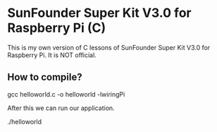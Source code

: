# SunFounder Super Kit V3.0 for Raspberry Pi (C)
This is my own version of C lessons of SunFounder Super Kit V3.0 for Raspberry Pi. It is NOT official.

## How to compile?
gcc helloworld.c -o helloworld -lwiringPi

After this we can run our application.

./helloworld
